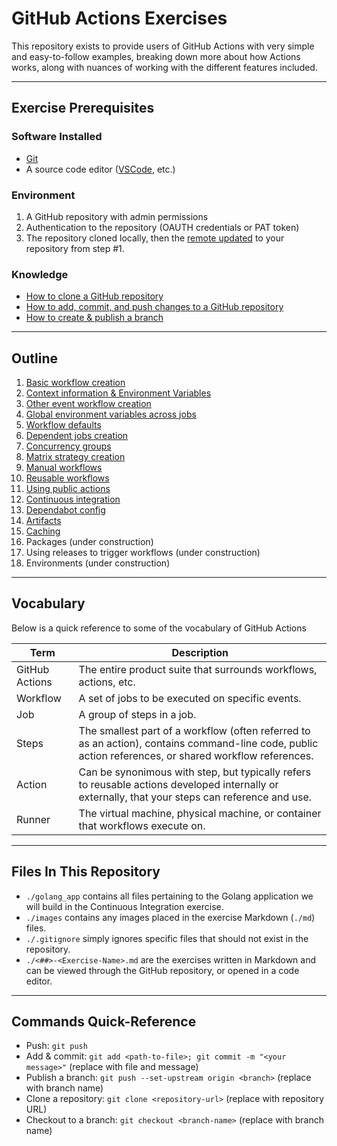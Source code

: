 # GitHub Actions Exercises
This repository exists to provide users of GitHub Actions with very simple and easy-to-follow examples, breaking down more about how Actions works, along with nuances of working with the different features included.

---

## Exercise Prerequisites

### Software Installed
- [Git](https://git-scm.com/downloads)
- A source code editor ([VSCode](https://code.visualstudio.com/download), etc.)

### Environment
1. A GitHub repository with admin permissions
2. Authentication to the repository (OAUTH credentials or PAT token)
3. The repository cloned locally, then the [remote updated](https://docs.github.com/en/get-started/getting-started-with-git/managing-remote-repositories#changing-a-remote-repositorys-url) to your repository from step #1.

### Knowledge
- [How to clone a GitHub repository](https://docs.github.com/en/repositories/creating-and-managing-repositories/cloning-a-repository)
- [How to add, commit, and push changes to a GitHub repository](https://github.com/git-guides/git-commit)
- [How to create & publish a branch](https://github.com/git-guides/git-push)

---

## Outline
1. [Basic workflow creation](./01-Basic-Workflows.md)
2. [Context information & Environment Variables](./02-Context-Information.md)
3. [Other event workflow creation](./03-Other-Event-Workflows.md)
4. [Global environment variables across jobs](./04-Global-Environment-Variables.md)
5. [Workflow defaults](./05-Workflow-Defaults.md)
6. [Dependent jobs creation](./06-Dependent-Jobs.md)
7. [Concurrency groups](./07-Concurrency-Groups.md)
8. [Matrix strategy creation](08-Matrix-Strategy.md)
9. [Manual workflows](09-Manual-Workflow.md)
10. [Reusable workflows](./10-Reusable-Workflow.md)
11. [Using public actions](./11-Using-Actions.md)
12. [Continuous integration](./12-Continuous-Integration.md)
13. [Dependabot config](./13-Dependabot-Config.md)
14. [Artifacts](./14-Artifacts.md)
15. [Caching](./15-Caching.md)
16. Packages (under construction)
17. Using releases to trigger workflows (under construction)
18. Environments (under construction)

---

## Vocabulary
Below is a quick reference to some of the vocabulary of GitHub Actions

|Term|Description|
|---|---|
|GitHub Actions|The entire product suite that surrounds workflows, actions, etc.|
|Workflow|A set of jobs to be executed on specific events.|
|Job|A group of steps in a job.|
|Steps|The smallest part of a workflow (often referred to as an action), contains command-line code, public action references, or shared workflow references.|
|Action|Can be synonimous with step, but typically refers to reusable actions developed internally or externally, that your steps can reference and use.|
|Runner|The virtual machine, physical machine, or container that workflows execute on.|

---

## Files In This Repository
- `./golang_app` contains all files pertaining to the Golang application we will build in the Continuous Integration exercise.
- `./images` contains any images placed in the exercise Markdown (`./md`) files.
- `./.gitignore` simply ignores specific files that should not exist in the repository.
- `./<##>-<Exercise-Name>.md` are the exercises written in Markdown and can be viewed through the GitHub repository, or opened in a code editor.

---

## Commands Quick-Reference
- Push: `git push`
- Add & commit: `git add <path-to-file>; git commit -m "<your message>"` (replace with file and message)
- Publish a branch: `git push --set-upstream origin <branch>` (replace with branch name)
- Clone a repository: `git clone <repository-url>` (replace with repository URL)
- Checkout to a branch: `git checkout <branch-name>` (replace with branch name)